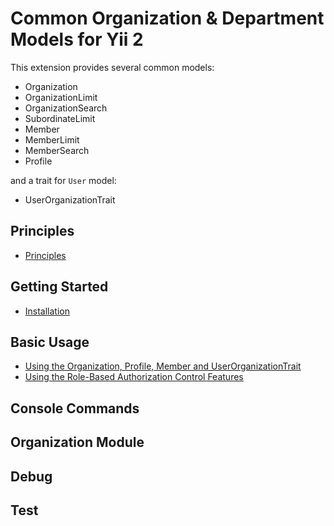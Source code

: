 # Common Organization & Department Models for Yii 2

This extension provides several common models:
- Organization
- OrganizationLimit
- OrganizationSearch
- SubordinateLimit
- Member
- MemberLimit
- MemberSearch
- Profile

and a trait for `User` model:
- UserOrganizationTrait

## Principles

- [Principles](principles.md)

## Getting Started

- [Installation](Installation.md)

## Basic Usage

- [Using the Organization, Profile, Member and UserOrganizationTrait](usage-org-profile-member-trait.md)
- [Using the Role-Based Authorization Control Features](usage-rbac.md)

## Console Commands

## Organization Module

## Debug

## Test